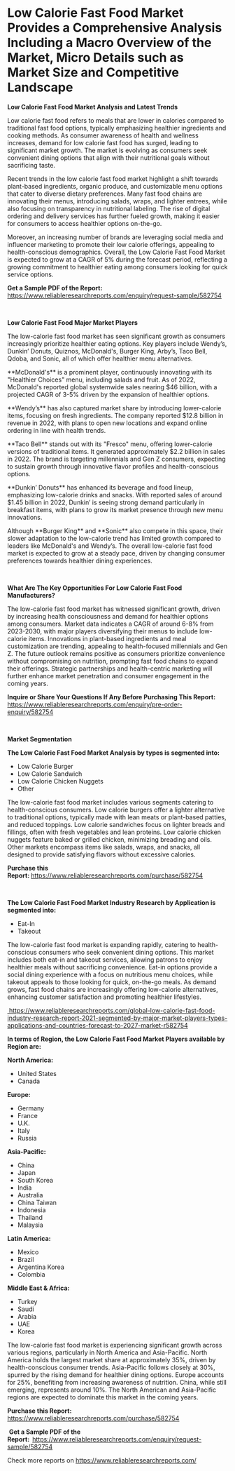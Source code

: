 <p><h1>Low Calorie Fast Food Market Provides a Comprehensive Analysis Including a Macro Overview of the Market, Micro Details such as Market Size and Competitive Landscape</h1></p><p><strong>Low Calorie Fast Food Market Analysis and Latest Trends</strong></p>
<p><p>Low calorie fast food refers to meals that are lower in calories compared to traditional fast food options, typically emphasizing healthier ingredients and cooking methods. As consumer awareness of health and wellness increases, demand for low calorie fast food has surged, leading to significant market growth. The market is evolving as consumers seek convenient dining options that align with their nutritional goals without sacrificing taste.</p><p>Recent trends in the low calorie fast food market highlight a shift towards plant-based ingredients, organic produce, and customizable menu options that cater to diverse dietary preferences. Many fast food chains are innovating their menus, introducing salads, wraps, and lighter entrees, while also focusing on transparency in nutritional labeling. The rise of digital ordering and delivery services has further fueled growth, making it easier for consumers to access healthier options on-the-go.</p><p>Moreover, an increasing number of brands are leveraging social media and influencer marketing to promote their low calorie offerings, appealing to health-conscious demographics. Overall, the Low Calorie Fast Food Market is expected to grow at a CAGR of 5% during the forecast period, reflecting a growing commitment to healthier eating among consumers looking for quick service options.</p></p>
<p><strong>Get a Sample PDF of the Report:&nbsp;</strong> <a href="https://www.reliableresearchreports.com/enquiry/request-sample/582754?utm_campaign=3051&utm_medium=2&utm_source=Github&utm_content=ia&utm_term=23032025&utm_id=low-calorie-fast-food">https://www.reliableresearchreports.com/enquiry/request-sample/582754</a></p>
<p>&nbsp;</p>
<p><strong>Low Calorie Fast Food Major Market Players</strong></p>
<p><p>The low-calorie fast food market has seen significant growth as consumers increasingly prioritize healthier eating options. Key players include Wendy’s, Dunkin’ Donuts, Quiznos, McDonald's, Burger King, Arby’s, Taco Bell, Qdoba, and Sonic, all of which offer healthier menu alternatives.</p><p>**McDonald's** is a prominent player, continuously innovating with its "Healthier Choices" menu, including salads and fruit. As of 2022, McDonald's reported global systemwide sales nearing $46 billion, with a projected CAGR of 3-5% driven by the expansion of healthier options.</p><p>**Wendy’s** has also captured market share by introducing lower-calorie items, focusing on fresh ingredients. The company reported $12.8 billion in revenue in 2022, with plans to open new locations and expand online ordering in line with health trends.</p><p>**Taco Bell** stands out with its "Fresco" menu, offering lower-calorie versions of traditional items. It generated approximately $2.2 billion in sales in 2022. The brand is targeting millennials and Gen Z consumers, expecting to sustain growth through innovative flavor profiles and health-conscious options.</p><p>**Dunkin’ Donuts** has enhanced its beverage and food lineup, emphasizing low-calorie drinks and snacks. With reported sales of around $1.45 billion in 2022, Dunkin’ is seeing strong demand particularly in breakfast items, with plans to grow its market presence through new menu innovations.</p><p>Although **Burger King** and **Sonic** also compete in this space, their slower adaptation to the low-calorie trend has limited growth compared to leaders like McDonald's and Wendy’s. The overall low-calorie fast food market is expected to grow at a steady pace, driven by changing consumer preferences towards healthier dining experiences.</p></p>
<p>&nbsp;</p>
<p><strong>What Are The Key Opportunities For Low Calorie Fast Food Manufacturers?</strong></p>
<p><p>The low-calorie fast food market has witnessed significant growth, driven by increasing health consciousness and demand for healthier options among consumers. Market data indicates a CAGR of around 6-8% from 2023-2030, with major players diversifying their menus to include low-calorie items. Innovations in plant-based ingredients and meal customization are trending, appealing to health-focused millennials and Gen Z. The future outlook remains positive as consumers prioritize convenience without compromising on nutrition, prompting fast food chains to expand their offerings. Strategic partnerships and health-centric marketing will further enhance market penetration and consumer engagement in the coming years.</p></p>
<p><strong>Inquire or Share Your Questions If Any Before Purchasing This Report:</strong> <a href="https://www.reliableresearchreports.com/enquiry/pre-order-enquiry/582754?utm_campaign=3051&utm_medium=2&utm_source=Github&utm_content=ia&utm_term=23032025&utm_id=low-calorie-fast-food">https://www.reliableresearchreports.com/enquiry/pre-order-enquiry/582754</a></p>
<p>&nbsp;</p>
<p><strong>Market Segmentation</strong></p>
<p><strong>The Low Calorie Fast Food Market Analysis by types is segmented into:</strong></p>
<p><ul><li>Low Calorie Burger</li><li>Low Calorie Sandwich</li><li>Low Calorie Chicken Nuggets</li><li>Other</li></ul></p>
<p><p>The low-calorie fast food market includes various segments catering to health-conscious consumers. Low calorie burgers offer a lighter alternative to traditional options, typically made with lean meats or plant-based patties, and reduced toppings. Low calorie sandwiches focus on lighter breads and fillings, often with fresh vegetables and lean proteins. Low calorie chicken nuggets feature baked or grilled chicken, minimizing breading and oils. Other markets encompass items like salads, wraps, and snacks, all designed to provide satisfying flavors without excessive calories.</p></p>
<p><strong>Purchase this Report:&nbsp;</strong><a href="https://www.reliableresearchreports.com/purchase/582754?utm_campaign=3051&utm_medium=2&utm_source=Github&utm_content=ia&utm_term=23032025&utm_id=low-calorie-fast-food">https://www.reliableresearchreports.com/purchase/582754</a></p>
<p>&nbsp;</p>
<p><strong>The Low Calorie Fast Food Market Industry Research by Application is segmented into:</strong></p>
<p><ul><li>Eat-In</li><li>Takeout</li></ul></p>
<p><p>The low-calorie fast food market is expanding rapidly, catering to health-conscious consumers who seek convenient dining options. This market includes both eat-in and takeout services, allowing patrons to enjoy healthier meals without sacrificing convenience. Eat-in options provide a social dining experience with a focus on nutritious menu choices, while takeout appeals to those looking for quick, on-the-go meals. As demand grows, fast food chains are increasingly offering low-calorie alternatives, enhancing customer satisfaction and promoting healthier lifestyles.</p></p>
<p><a href="https://www.reliableresearchreports.com/global-low-calorie-fast-food-industry-research-report-2021-segmented-by-major-market-players-types-applications-and-countries-forecast-to-2027-market-r582754?utm_campaign=3051&utm_medium=2&utm_source=Github&utm_content=ia&utm_term=23032025&utm_id=low-calorie-fast-food">&nbsp;https://www.reliableresearchreports.com/global-low-calorie-fast-food-industry-research-report-2021-segmented-by-major-market-players-types-applications-and-countries-forecast-to-2027-market-r582754</a></p>
<p><strong>In terms of Region, the Low Calorie Fast Food Market Players available by Region are:</strong></p>
<p>
    <p> <strong> North America: </strong>
        <ul>
            <li>United States</li>
            <li>Canada</li>
        </ul>
        </p> 
    <p> <strong> Europe: </strong>
        <ul>
            <li>Germany</li>
            <li>France</li>
            <li>U.K.</li>
            <li>Italy</li>
            <li>Russia</li>
        </ul>
        </p> 
    <p> <strong> Asia-Pacific: </strong>
        <ul>
            <li>China</li>
            <li>Japan</li>
            <li>South Korea</li>
            <li>India</li>
            <li>Australia</li>
            <li>China Taiwan</li>
            <li>Indonesia</li>
            <li>Thailand</li>
            <li>Malaysia</li>
        </ul>
        </p> 
    <p> <strong> Latin America: </strong>
        <ul>
            <li>Mexico</li>
            <li>Brazil</li>
            <li>Argentina Korea</li>
            <li>Colombia</li>
        </ul>
        </p> 
    <p> <strong> Middle East & Africa: </strong>
        <ul>
            <li>Turkey</li>
            <li>Saudi</li>
            <li>Arabia</li>
            <li>UAE</li>
            <li>Korea</li>
        </ul>
    </p>
    </p>
<p><p>The low-calorie fast food market is experiencing significant growth across various regions, particularly in North America and Asia-Pacific. North America holds the largest market share at approximately 35%, driven by health-conscious consumer trends. Asia-Pacific follows closely at 30%, spurred by the rising demand for healthier dining options. Europe accounts for 25%, benefiting from increasing awareness of nutrition. China, while still emerging, represents around 10%. The North American and Asia-Pacific regions are expected to dominate this market in the coming years.</p></p>
<p><strong>Purchase this Report: </strong><a href="https://www.reliableresearchreports.com/purchase/582754?utm_campaign=3051&utm_medium=2&utm_source=Github&utm_content=ia&utm_term=23032025&utm_id=low-calorie-fast-food">https://www.reliableresearchreports.com/purchase/582754</a></p>
<p>&nbsp;<strong>Get a Sample PDF of the Report:&nbsp;&nbsp;</strong><a href="https://www.reliableresearchreports.com/enquiry/request-sample/582754?utm_campaign=3051&utm_medium=2&utm_source=Github&utm_content=ia&utm_term=23032025&utm_id=low-calorie-fast-food">https://www.reliableresearchreports.com/enquiry/request-sample/582754</a></p>
<p><strong></strong></p>
<p>Check more reports on <a href="https://www.reliableresearchreports.com/?utm_campaign=3051&utm_medium=2&utm_source=Github&utm_content=ia&utm_term=23032025&utm_id=low-calorie-fast-food">https://www.reliableresearchreports.com/</a></p>